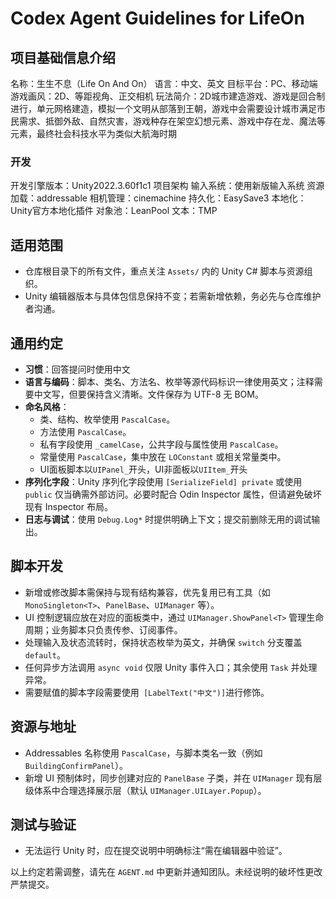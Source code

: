 # Codex Agent Guidelines for LifeOn

## 项目基础信息介绍
名称：生生不息（Life On And On）
语言：中文、英文
目标平台：PC、移动端
游戏画风：2D、等距视角、正交相机
玩法简介：2D城市建造游戏、游戏是回合制进行，单元网格建造，模拟一个文明从部落到王朝，游戏中会需要设计城市满足市民需求、抵御外敌、自然灾害，游戏种存在架空幻想元素、游戏中存在龙、魔法等元素，最终社会科技水平为类似大航海时期

### 开发
开发引擎版本：Unity2022.3.60f1c1
项目架构
输入系统：使用新版输入系统
资源加载：addressable
相机管理：cinemachine
持久化：EasySave3
本地化：Unity官方本地化插件
对象池：LeanPool
文本：TMP

## 适用范围
- 仓库根目录下的所有文件，重点关注 `Assets/` 内的 Unity C# 脚本与资源组织。
- Unity 编辑器版本与具体包信息保持不变；若需新增依赖，务必先与仓库维护者沟通。

## 通用约定
- **习惯**：回答提问时使用中文
- **语言与编码**：脚本、类名、方法名、枚举等源代码标识一律使用英文；注释需要中文写，但要保持含义清晰。文件保存为 UTF-8 无 BOM。
- **命名风格**：
  - 类、结构、枚举使用 `PascalCase`。
  - 方法使用 `PascalCase`。
  - 私有字段使用 `_camelCase`，公共字段与属性使用 `PascalCase`。
  - 常量使用 `PascalCase`，集中放在 `LOConstant` 或相关常量类中。
  - UI面板脚本以`UIPanel_`开头，UI非面板以`UIItem_`开头
- **序列化字段**：Unity 序列化字段使用 `[SerializeField] private` 或使用 `public` 仅当确需外部访问。必要时配合 Odin Inspector 属性，但请避免破坏现有 Inspector 布局。
- **日志与调试**：使用 `Debug.Log*` 时提供明确上下文；提交前删除无用的调试输出。

## 脚本开发
- 新增或修改脚本需保持与现有结构兼容，优先复用已有工具（如 `MonoSingleton<T>`、`PanelBase`、`UIManager` 等）。
- UI 控制逻辑应放在对应的面板类中，通过 `UIManager.ShowPanel<T>` 管理生命周期；业务脚本只负责传参、订阅事件。
- 处理输入及状态流转时，保持状态枚举为英文，并确保 `switch` 分支覆盖 `default`。
- 任何异步方法调用 `async void` 仅限 Unity 事件入口；其余使用 `Task` 并处理异常。
- 需要赋值的脚本字段需要使用` [LabelText("中文")]`进行修饰。


## 资源与地址
- Addressables 名称使用 `PascalCase`，与脚本类名一致（例如 `BuildingConfirmPanel`）。
- 新增 UI 预制体时，同步创建对应的 `PanelBase` 子类，并在 `UIManager` 现有层级体系中合理选择展示层（默认 `UIManager.UILayer.Popup`）。

## 测试与验证
- 无法运行 Unity 时，应在提交说明中明确标注“需在编辑器中验证”。

以上约定若需调整，请先在 `AGENT.md` 中更新并通知团队。未经说明的破坏性更改严禁提交。
